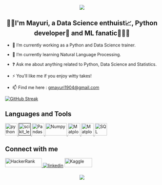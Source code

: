 <!---
GMayuriiii/GMayuriiii is a ✨ special ✨ repository because its `README.md` (this file) appears on your GitHub profile.
You can click the Preview link to take a look at your changes.
--->
<p align='center'>
<img src="https://user-images.githubusercontent.com/95062628/187089551-c6d191e3-47a4-4884-9038-1f5d77143475.png">
</p>
<h2><div align="center">👋🏽I'm Mayuri, a Data Science enthuist📈, Python developer🐍 and ML fanatic👩🏽‍💻 </div></h2>

- 🔭 I’m currently working as a Python and Data Science trainer.  
  

- 🌱 I’m currently learning Natural Language Processing.  
  

- ❓ Ask me about anything related to Python, Data Science and Statistics. 
  

- ⚡ You'll like me if you enjoy witty takes!


<!--- 📝 I regulary write articles on <a href="https://gmayuriiii.medium.com"> Medium </a>-->

- 📫 Find me here : gmayuri1904@gmail.com
    
[![GitHub Streak](https://github-readme-streak-stats.herokuapp.com/?user=GMayuriiii)](https://github.com/DenverCoder1/github-readme-streak-stats)
</p>


## Languages and Tools
<p align="left"> <a href="https://www.python.org" target="_blank"> <img src="https://upload.wikimedia.org/wikipedia/commons/thumb/c/c3/Python-logo-notext.svg/1200px-Python-logo-notext.svg.png" alt="python" width="40" height="40"/> </a> <a href="" target="_blank"> <img src="https://upload.wikimedia.org/wikipedia/commons/0/05/Scikit_learn_logo_small.svg" alt="scikit_learn" width="40" height="40"/> </a> <!-- <a href="https://www.tableau.com/" target="_blank"> <img src="https://www.tableau.com/themes/custom/tableau_www/logo.png" alt="Tableau" width="150" height="40"/> --><a href="https://pandas.pydata.org/" target="_blank"> <img src="https://pandas.pydata.org/static/img/pandas_mark.svg" alt="Pandas" width="40" height="40"/> </a> <a href="https://numpy.org/" target="_blank"> <img src="https://upload.wikimedia.org/wikipedia/commons/thumb/3/31/NumPy_logo_2020.svg/768px-NumPy_logo_2020.svg.png" alt="Numpy" width="70" height="40"/> </a> <a href="https://matplotlib.org/" target="_blank"> <img src="https://upload.wikimedia.org/wikipedia/commons/thumb/0/01/Created_with_Matplotlib-logo.svg/1024px-Created_with_Matplotlib-logo.svg.png" alt="Matplotlib" width="40" height="40"/> </a><a href="https://www.mongodb.com/" target="_blank"> <img src="https://webimages.mongodb.com/_com_assets/cms/kuyjf3vea2hg34taa-horizontal_default_slate_blue.svg?auto=format%252Ccompress" alt="Matplotlib" width="40" height="40"/> </a><a href="https://www.mysql.com/" target="_blank"> <img src="https://www.mysql.com/common/logos/logo-mysql-170x115.png" alt="SQL" width="40" height="40"/> </a></p>


## Connect with me  
<div align="left">
<a href="https://hackerrank.com/GMayuriiii" target="_blank">
<img src="https://techpoint.org/wp-content/uploads/2020/03/HackerRank-Logo-300-2.png" alt="HackerRank" width="120" height="30" />
</a><a href="https://linkedin.com/in/gmayuriiii" target="_blank"><img src=https://img.shields.io/badge/linkedin-%231E77B5.svg?&style=for-the-badge&logo=linkedin&logoColor=white alt=linkedin style="margin-bottom: 5px;" /></a><!--<a href="https://gmayuriiii.medium.com" target="_blank">
<img src=https://img.shields.io/badge/medium-%23292929.svg?&style=for-the-badge&logo=medium&logoColor=white alt=medium style="margin-bottom: 5px;" />
</a>-->
<a href="https://kaggle.com/GMayuriiii" target="_blank">
<img src="https://www.kaggle.com/static/images/logos/kaggle-logo-gray-300.png" alt="Kaggle" width="90" height="30" />
</a>
</div>   
<!--
## Recent Blog Posts  
 BLOG-POST-LIST:START
- [title](link)
BLOG-POST-LIST:END  
-->
<br/>  
<div align="center">
<img src="https://komarev.com/ghpvc/?username=GMayuriiii&&style=flat-square" align="center" />
</div>  
 
<br/>  

<br />
